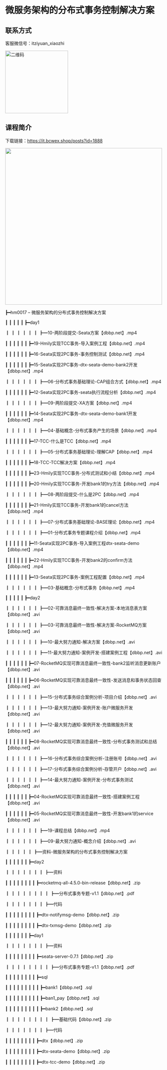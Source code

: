 # 微服务架构的分布式事务控制解决方案

## 联系方式

客服微信号：itziyuan_xiaozhi

<img src="https://ziyuanyun.oss-cn-guangzhou.aliyuncs.com/common/20240614073449/666b82192834a.jpg" width="200" height="200" alt="二维码">

## 课程简介

下载链接：https://it.bcwex.shop/posts?id=1888

<img src="https://ziyuanyun.oss-cn-guangzhou.aliyuncs.com/yun/20240515183557/6644900d56d55.jpg" width="500" alt="">

  ┣━hm0017 &#8211; 微服务架构的分布式事务控制解决方案

 ┃ ┃ ┃ ┃ ┃ ┣━day1

 ┃ ┃ ┃ ┃ ┃ ┃ ┣━10-两阶段提交-Seata方案【dbbp.net】.mp4

 ┃ ┃ ┃ ┃ ┃ ┃ ┣━19-Hmily实现TCC事务-导入案例工程【dbbp.net】.mp4

 ┃ ┃ ┃ ┃ ┃ ┃ ┣━16-Seata实现2PC事务-事务控制测试【dbbp.net】.mp4

 ┃ ┃ ┃ ┃ ┃ ┃ ┣━15-Seata实现2PC事务-dtx-seata-demo-bank2开发【dbbp.net】.mp4

 ┃ ┃ ┃ ┃ ┃ ┃ ┣━06-分布式事务基础理论-CAP组合方式【dbbp.net】.mp4

 ┃ ┃ ┃ ┃ ┃ ┃ ┣━12-Seata实现2PC事务-seata执行流程分析【dbbp.net】.mp4

 ┃ ┃ ┃ ┃ ┃ ┃ ┣━09-两阶段提交-XA方案【dbbp.net】.mp4

 ┃ ┃ ┃ ┃ ┃ ┃ ┣━14-Seata实现2PC事务-dtx-seata-demo-bank1开发【dbbp.net】.mp4

 ┃ ┃ ┃ ┃ ┃ ┃ ┣━04-基础概念-分布式事务产生的场景【dbbp.net】.mp4

 ┃ ┃ ┃ ┃ ┃ ┃ ┣━17-TCC-什么是TCC【dbbp.net】.mp4

 ┃ ┃ ┃ ┃ ┃ ┃ ┣━05-分布式事务基础理论-理解CAP【dbbp.net】.mp4

 ┃ ┃ ┃ ┃ ┃ ┃ ┣━18-TCC-TCC解决方案【dbbp.net】.mp4

 ┃ ┃ ┃ ┃ ┃ ┃ ┣━23-Hmily实现TCC事务-分布式测试和小结【dbbp.net】.mp4

 ┃ ┃ ┃ ┃ ┃ ┃ ┣━20-Hmily实现TCC事务-开发bank1的try方法【dbbp.net】.mp4

 ┃ ┃ ┃ ┃ ┃ ┃ ┣━08-两阶段提交-什么是2PC【dbbp.net】.mp4

 ┃ ┃ ┃ ┃ ┃ ┃ ┣━21-Hmily实现TCC事务-开发bank1的cancel方法【dbbp.net】.mp4

 ┃ ┃ ┃ ┃ ┃ ┃ ┣━07-分布式事务基础理论-BASE理论【dbbp.net】.mp4

 ┃ ┃ ┃ ┃ ┃ ┃ ┣━01-分布式事务专题课程介绍【dbbp.net】.mp4

 ┃ ┃ ┃ ┃ ┃ ┃ ┣━11-Seata实现2PC事务-导入案例工程dtx-seata-demo【dbbp.net】.mp4

 ┃ ┃ ┃ ┃ ┃ ┃ ┣━22-Hmily实现TCC事务-开发bank2的confirm方法【dbbp.net】.mp4

 ┃ ┃ ┃ ┃ ┃ ┃ ┣━13-Seata实现2PC事务-案例工程配置【dbbp.net】.mp4

 ┃ ┃ ┃ ┃ ┃ ┃ ┣━03-基础概念-分布式事务【dbbp.net】.mp4

 ┃ ┃ ┃ ┃ ┃ ┣━day2

 ┃ ┃ ┃ ┃ ┃ ┃ ┣━02-可靠消息最终一致性-解决方案-本地消息表方案【dbbp.net】.avi

 ┃ ┃ ┃ ┃ ┃ ┃ ┣━03-可靠消息最终一致性-解决方案-RocketMQ方案【dbbp.net】.avi

 ┃ ┃ ┃ ┃ ┃ ┃ ┣━10-最大努力通知-解决方案【dbbp.net】.avi

 ┃ ┃ ┃ ┃ ┃ ┃ ┣━11-最大努力通知-案例开发-搭建案例工程【dbbp.net】.avi

 ┃ ┃ ┃ ┃ ┃ ┃ ┣━07-RocketMQ实现可靠消息最终一致性-bank2监听消息更新账户【dbbp.net】.avi

 ┃ ┃ ┃ ┃ ┃ ┃ ┣━06-RocketMQ实现可靠消息最终一致性-发送消息和事务状态回查【dbbp.net】.avi

 ┃ ┃ ┃ ┃ ┃ ┃ ┣━15-分布式事务综合案例分析-项目介绍【dbbp.net】.avi

 ┃ ┃ ┃ ┃ ┃ ┃ ┣━13-最大努力通知-案例开发-账户微服务开发【dbbp.net】.avi

 ┃ ┃ ┃ ┃ ┃ ┃ ┣━12-最大努力通知-案例开发-充值微服务开发【dbbp.net】.avi

 ┃ ┃ ┃ ┃ ┃ ┃ ┣━08-RocketMQ实现可靠消息最终一致性-分布式事务测试和总结【dbbp.net】.avi

 ┃ ┃ ┃ ┃ ┃ ┃ ┣━16-分布式事务综合案例分析-注册账号【dbbp.net】.avi

 ┃ ┃ ┃ ┃ ┃ ┃ ┣━17-分布式事务综合案例分析-存管开户【dbbp.net】.avi

 ┃ ┃ ┃ ┃ ┃ ┃ ┣━14-最大努力通知-案例开发-分布式事务测试【dbbp.net】.avi

 ┃ ┃ ┃ ┃ ┃ ┃ ┣━04-RocketMQ实现可靠消息最终一致性-搭建案例工程【dbbp.net】.avi

 ┃ ┃ ┃ ┃ ┃ ┃ ┣━05-RocketMQ实现可靠消息最终一致性-开发bank1的service【dbbp.net】.avi

 ┃ ┃ ┃ ┃ ┃ ┃ ┣━19-课程总结【dbbp.net】.mp4

 ┃ ┃ ┃ ┃ ┃ ┃ ┣━09-最大努力通知-概念介绍【dbbp.net】.avi

 ┃ ┃ ┃ ┃ ┃ ┣━资料-微服务架构的分布式事务控制解决方案

 ┃ ┃ ┃ ┃ ┃ ┃ ┣━day2

 ┃ ┃ ┃ ┃ ┃ ┃ ┃ ┣━资料

 ┃ ┃ ┃ ┃ ┃ ┃ ┃ ┃ ┣━rocketmq-all-4.5.0-bin-release【dbbp.net】.zip

 ┃ ┃ ┃ ┃ ┃ ┃ ┃ ┃ ┣━分布式事务专题-v1.1【dbbp.net】.pdf

 ┃ ┃ ┃ ┃ ┃ ┃ ┃ ┣━代码

 ┃ ┃ ┃ ┃ ┃ ┃ ┃ ┃ ┣━dtx-notifymsg-demo【dbbp.net】.zip

 ┃ ┃ ┃ ┃ ┃ ┃ ┃ ┃ ┣━dtx-txmsg-demo【dbbp.net】.zip

 ┃ ┃ ┃ ┃ ┃ ┃ ┣━day1

 ┃ ┃ ┃ ┃ ┃ ┃ ┃ ┣━资料

 ┃ ┃ ┃ ┃ ┃ ┃ ┃ ┃ ┣━seata-server-0.7.1【dbbp.net】.zip

 ┃ ┃ ┃ ┃ ┃ ┃ ┃ ┃ ┣━分布式事务专题-v1.1【dbbp.net】.pdf

 ┃ ┃ ┃ ┃ ┃ ┃ ┃ ┃ ┣━sql

 ┃ ┃ ┃ ┃ ┃ ┃ ┃ ┃ ┃ ┣━bank1【dbbp.net】.sql

 ┃ ┃ ┃ ┃ ┃ ┃ ┃ ┃ ┃ ┣━ban1_pay【dbbp.net】.sql

 ┃ ┃ ┃ ┃ ┃ ┃ ┃ ┃ ┃ ┣━bank2【dbbp.net】.sql

 ┃ ┃ ┃ ┃ ┃ ┃ ┃ ┃ ┣━基础代码【dbbp.net】.zip

 ┃ ┃ ┃ ┃ ┃ ┃ ┃ ┣━代码

 ┃ ┃ ┃ ┃ ┃ ┃ ┃ ┃ ┣━dtx【dbbp.net】.zip

 ┃ ┃ ┃ ┃ ┃ ┃ ┃ ┃ ┣━dtx-seata-demo【dbbp.net】.zip

 ┃ ┃ ┃ ┃ ┃ ┃ ┃ ┃ ┣━dtx-tcc-demo【dbbp.net】.zip

  